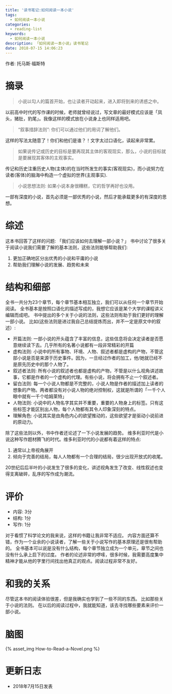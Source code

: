 ```yaml
---
title: '读书笔记:如何阅读一本小说'
tags:
  - 如何阅读一本小说
categories:
  - reading-list
keywords:
  - 如何阅读一本小说
description: 「如何阅读一本小说」读书笔记
date: 2018-07-15 14:06:23
---
```





作者:  托马斯·福斯特

# 摘录

> 小说以勾人的篇首开始，也让读者开动起来，进入即将到来的诱惑之中。

以前高中时代的写作课的时候，老师就曾经说过，写文章的最好模式应该是「凤头，猪肚，豹尾」。我像这样的模式放在小说身上也同样适用吧。

> “叙事措辞法则”: 你们可以通过他们的用词了解他们。

这样的写法太随意了！你们和他们是谁？！文字太过口语化，读起来非常累。

> 如果说传记或历史的目标是要再现其主体的客观现实，那么，小说的目标就是要展现其客体的主观事实。

传记和历史注重历史人物(主体)的在当时所发生的事实(客观现实)，而小说努力在读者(客体)的脑海中构造一个虚拟的世界(主观事实).

> 小说思想法则: 如果小说本身很糟糕，它的哲学再好也没用。

一部有深度的小说，首先必须是一部优秀的小说，然后才能承载更多的有深度的思想。

# 综述

这本书回答了这样的问题: 「我们应该如何去理解一部小说？」
书中讨论了很多关于阅读小说我们需要了解的基本法则，这些法则能够帮助我们:

1. 更加正确地区分出优秀的小说和平庸的小说
2. 帮助我们理解小说的发展、趋势和未来


# 结构和细部

全书一共分为23个章节，每个章节基本相互独立，我们可以从任何一个章节开始阅读。
全书基本是按照口语化的描述写成的，我想它应该是某个大学的课程讲义编辑而成吧。
书中提出的多个关于小说的法则，这些法则有助于我们更好的理解一部小说。
比如(这些法则是进过我自己总结提炼而出，并不一定是原文中的叙述）:

- 开篇法则: 一部小说的开头蕴含了丰富的信息，这些信息将会决定读者是否愿意继续读下去。几乎所有的名著小说都有一段非常精彩的开篇
- 虚构法则: 小说中的所有事物、环境、人物、叙述者都是虚构的产物，不管这部小说是否是来源于历史事件。因为，一旦经过作者的加工，他/她就已经不是原先历史中的那个人物了。
- 叙述者法则: 所有小说的叙述者也都是虚构的产物，不管是以什么视角讲述故事，它都是作者的一个虚构的代理。有些小说，将会拥有不止一个叙述者。
- 留白法则: 每一个小说人物都是不完整的，小说人物是作者的描述加上读者的想象的产物。两者都没有对小说人物的绝对控制权，这就是所谓的「一千个人眼中就有一千个哈姆莱特」
- 人物法则: 小说中的人物名字其实并不重要，重要的人物身上的标签。只有这些标签才能区别出人物，每个人物都有其令人印象深刻的特点。
- 理解角色: 小说其实是由角色内心的欲望推动的，这些欲望才是驱动小说前进的原动力。

除了这些法则以外，书中作者还论述了一下小说发展的趋势。
维多利亚时代是小说这种写作题材腾飞的时代。维多利亚时代的小说都有着这样的特点:
1. 通常以上帝视角展开
2. 倾向于完善的结局，每人人物都有一个合理的结局，很少出现开放式的收尾。

20世纪后后半叶的小说发生了很多的变化，讲述视角发生了改变、线性叙述也变得支离破碎，乱序的写作成为潮流。

# 评价

- 内容: 3分
- 结构: 1分
- 写作: 1分

对于看惯了科学论文的我来说，这样的书籍让我非常不适应。
内容方面还算不错，作为一个业余的小说读者，了解一些关于小说写作的基本原理还是很有帮助的。
全书基本可以说是没有什么结构，每个章节独立成为一个单元，章节之间也没有什么承上启下的过度。
作者的论述非常的啰嗦，很多时候，我需要高度集中精神才能从他的字里行间找出他真正的观点。阅读过程非常不友好。

# 和我的关系

尽管这本书的阅读体验很差，但是我确实也学到了一些不同的东西。
比如那些关于小说的法则。
在以后的阅读过程中，我就能知道，该去寻找哪些要素来评价一部小说。

# 脑图

{% asset_img How-to-Read-a-Novel.png %}

# 更新日志

- 2018年7月15日发表
